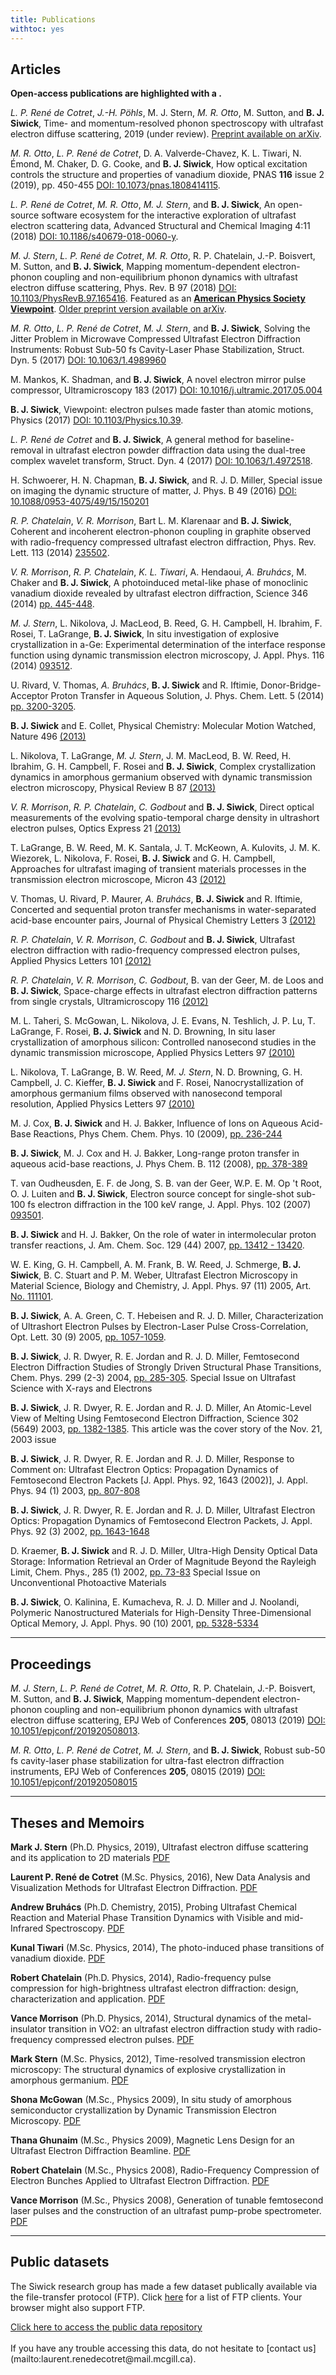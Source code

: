 ```yaml
---
title: Publications
withtoc: yes
---
```


## Articles

__Open-access publications are highlighted with a <i class="fas fa-unlock-alt"></i>.__

<!-- Underlined names are group members at the time of submission. -->

_L. P. René de Cotret_, _J.-H. Pöhls_, M. J. Stern, _M. R. Otto_, M. Sutton, and __B. J. Siwick__, Time- and momentum-resolved phonon spectroscopy with ultrafast electron diffuse scattering, 2019 (under review). <i class="fas fa-unlock-alt"></i> [Preprint available on arXiv](https://arxiv.org/abs/1908.02795).

<i class="fas fa-unlock-alt"></i> _M. R. Otto_, _L. P. René de Cotret_, D. A. Valverde-Chavez, K. L. Tiwari, N. Émond, M. Chaker, D. G. Cooke, and __B. J. Siwick__, How optical excitation controls the structure and properties of vanadium dioxide, PNAS __116__ issue 2 (2019), pp. 450-455 [DOI: 10.1073/pnas.1808414115](https://doi.org/10.1073/pnas.1808414115).

<i class="fas fa-unlock-alt"></i> _L. P. René de Cotret_, _M. R. Otto_, _M. J. Stern_, and __B. J. Siwick__, An open-source software ecosystem for the interactive exploration of ultrafast electron scattering data, Advanced Structural and Chemical Imaging 4:11 (2018) [DOI: 10.1186/s40679-018-0060-y](https://ascimaging.springeropen.com/articles/10.1186/s40679-018-0060-y).

_M. J. Stern_, _L. P. René de Cotret_, _M. R. Otto_, R. P. Chatelain, J.-P. Boisvert, M. Sutton, and __B. J. Siwick__, Mapping momentum-dependent electron-phonon coupling and non-equilibrium phonon dynamics with ultrafast electron diffuse scattering, Phys. Rev. B 97 (2018) [DOI: 10.1103/PhysRevB.97.165416](https://link.aps.org/doi/10.1103/PhysRevB.97.165416). Featured as an [__American Physics Society Viewpoint__](https://physics.aps.org/articles/v11/53). <i class="fas fa-unlock-alt"></i> [Older preprint version available on arXiv](https://arxiv.org/abs/1708.01251).

<i class="fas fa-unlock-alt"></i> _M. R. Otto_, _L. P. René de Cotret_, _M. J. Stern_, and __B. J. Siwick__, Solving the Jitter Problem in Microwave Compressed Ultrafast Electron Diffraction Instruments: Robust Sub-50 fs Cavity-Laser Phase Stabilization, Struct. Dyn. 5 (2017) [DOI: 10.1063/1.4989960](http://dx.doi.org/10.1063/1.4989960)

M. Mankos, K. Shadman, and __B. J. Siwick__, A novel electron mirror pulse compressor, Ultramicroscopy 183 (2017) [DOI: 10.1016/j.ultramic.2017.05.004](https://doi.org/10.1016/j.ultramic.2017.05.004)

__B. J. Siwick__, Viewpoint: electron pulses made faster than atomic motions, Physics (2017) [DOI: 10.1103/Physics.10.39](https://physics.aps.org/articles/v10/39).

<i class="fas fa-unlock-alt"></i> _L. P. René de Cotret_ and __B. J. Siwick__, A general method for baseline-removal in ultrafast electron powder diffraction data using the dual-tree complex wavelet transform, Struct. Dyn. 4 (2017) [DOI: 10.1063/1.4972518](http://scitation.aip.org/content/aca/journal/sdy/4/4/10.1063/1.4972518).

H. Schwoerer, H. N. Chapman, __B. J. Siwick__, and R. J. D. Miller, Special issue on imaging the dynamic structure of matter, J. Phys. B 49 (2016) [DOI: 10.1088/0953-4075/49/15/150201](http://dx.doi.org/10.1088/0953-4075/49/15/150201)

_R. P. Chatelain_, _V. R. Morrison_, Bart L. M. Klarenaar and __B. J. Siwick__, Coherent and incoherent electron-phonon coupling in graphite observed with radio-frequency compressed ultrafast electron diffraction, Phys. Rev. Lett. 113 (2014) [235502](http://journals.aps.org/prl/abstract/10.1103/PhysRevLett.113.235502).

_V. R. Morrison_, _R. P. Chatelain_, _K. L. Tiwari_, A. Hendaoui, _A. Bruhács_, M. Chaker and __B. J. Siwick__, A photoinduced metal-like phase of monoclinic vanadium dioxide revealed by ultrafast electron diffraction, Science 346 (2014) [pp. 445-448](http://www.sciencemag.org/content/346/6208/445.abstract).

_M. J. Stern_, L. Nikolova, J. MacLeod, B. Reed, G. H. Campbell, H. Ibrahim, F. Rosei, T. LaGrange, __B. J. Siwick__, In situ investigation of explosive crystallization in a-Ge: Experimental determination of the interface response function using dynamic transmission electron microscopy, J. Appl. Phys. 116 (2014) [093512](http://scitation.aip.org/content/aip/journal/jap/116/9/10.1063/1.4894397).

U. Rivard, V. Thomas, _A. Bruhács_, __B. J. Siwick__ and R. Iftimie, Donor-Bridge-Acceptor Proton Transfer in Aqueous Solution, J. Phys. Chem. Lett. 5 (2014) [pp. 3200-3205](http://pubs.acs.org/doi/abs/10.1021/jz501378d).

__B. J. Siwick__ and E. Collet, Physical Chemistry: Molecular Motion Watched, Nature 496 [(2013)](http://www.nature.com/nature/journal/v496/n7445/full/496306a.html)

L. Nikolova, T. LaGrange, _M. J. Stern_, J. M. MacLeod, B. W. Reed, H. Ibrahim, G. H. Campbell, F. Rosei and __B. J. Siwick__, Complex crystallization dynamics in amorphous germanium observed with dynamic transmission electron microscopy, Physical Review B 87 [(2013)](http://prb.aps.org/abstract/PRB/v87/i6/e064105)

_V. R. Morrison_, _R. P. Chatelain_, _C. Godbout_ and __B. J. Siwick__, Direct optical measurements of the evolving spatio-temporal charge density in ultrashort electron pulses, Optics Express 21 [(2013)](http://www.opticsinfobase.org/oe/fulltext.cfm?uri=oe-21-1-21&id=247783)

T. LaGrange, B. W. Reed, M. K. Santala, J. T. McKeown, A. Kulovits, J. M. K. Wiezorek, L. Nikolova, F. Rosei, __B. J. Siwick__ and G. H. Campbell, Approaches for ultrafast imaging of transient materials processes in the transmission electron microscope, Micron 43 [(2012)](http://www.sciencedirect.com/science/article/pii/S0968432812001333)

V. Thomas, U. Rivard, P. Maurer, _A. Bruhács_, __B. J. Siwick__ and R. Iftimie, Concerted and sequential proton transfer mechanisms in water-separated acid-base encounter pairs, Journal of Physical Chemistry Letters 3 [(2012)](http://pubs.acs.org/doi/abs/10.1021/jz3012639)

_R. P. Chatelain_, _V. R. Morrison_, _C. Godbout_ and __B. J. Siwick__, Ultrafast electron diffraction with radio-frequency compressed electron pulses, Applied Physics Letters 101 [(2012)](https://aip.scitation.org/doi/10.1063/1.4747155)

_R. P. Chatelain_, _V. R. Morrison_, _C. Godbout_, B. van der Geer, M. de Loos and __B. J. Siwick__, Space-charge effects in ultrafast electron diffraction patterns from single crystals, Ultramicroscopy 116 [(2012)](http://www.sciencedirect.com/science/article/pii/S030439911200037X)

M. L. Taheri, S. McGowan, L. Nikolova, J. E. Evans, N. Teshlich, J. P. Lu, T. LaGrange, F. Rosei, __B. J. Siwick__ and N. D. Browning, In situ laser crystallization of amorphous silicon: Controlled nanosecond studies in the dynamic transmission microscope, Applied Physics Letters 97 [(2010)](http://apl.aip.org/resource/1/applab/v97/i3/p032102_s1)

L. Nikolova, T. LaGrange, B. W. Reed, _M. J. Stern_, N. D. Browning, G. H. Campbell, J. C. Kieffer, __B. J. Siwick__ and F. Rosei, Nanocrystallization of amorphous germanium films observed with nanosecond temporal resolution, Applied Physics Letters 97 [(2010)](http://apl.aip.org/resource/1/applab/v97/i20/p203102_s1)

M. J. Cox, __B. J. Siwick__ and H. J. Bakker, Influence of Ions on Aqueous Acid-Base Reactions, Phys Chem. Chem. Phys. 10 (2009), [pp. 236-244](http://onlinelibrary.wiley.com/doi/10.1002/cphc.200800406/abstract)

__B. J. Siwick__, M. J. Cox and H. J. Bakker, Long-range proton transfer in aqueous acid-base reactions, J. Phys Chem. B. 112 (2008), [pp. 378-389](http://pubs.acs.org/doi/abs/10.1021/jp075663i)

T. van Oudheusden, E. F. de Jong, S. B. van der Geer, W.P. E. M. Op 't Root, O. J. Luiten and __B. J. Siwick__, Electron source concept for single-shot sub-100 fs electron diffraction in the 100 keV range, J. Appl. Phys. 102 (2007) [093501](http://jap.aip.org/resource/1/japiau/v102/i9/p093501_s1).

__B. J. Siwick__ and H. J. Bakker, On the role of water in intermolecular proton transfer reactions, J. Am. Chem. Soc. 129 (44) 2007, [pp. 13412 - 13420](http://pubs.acs.org/doi/abs/10.1021/ja069265p).

W. E. King, G. H. Campbell, A. M. Frank, B. W. Reed, J. Schmerge, __B. J. Siwick__, B. C. Stuart and P. M. Weber, Ultrafast Electron Microscopy in Material Science, Biology and Chemistry, J. Appl. Phys. 97 (11) 2005, Art. [No. 111101](http://jap.aip.org/resource/1/japiau/v97/i11/p111101_s1).

__B. J. Siwick__, A. A. Green, C. T. Hebeisen and R. J. D. Miller, Characterization of Ultrashort Electron Pulses by Electron-Laser Pulse Cross-Correlation, Opt. Lett. 30 (9) 2005, [pp. 1057-1059](http://www.opticsinfobase.org/ol/abstract.cfm?uri=ol-30-9-1057).

__B. J. Siwick__, J. R. Dwyer, R. E. Jordan and R. J. D. Miller, Femtosecond Electron Diffraction Studies of Strongly Driven Structural Phase Transitions, Chem. Phys. 299 (2-3) 2004, [pp. 285-305](http://www.sciencedirect.com/science/article/pii/S0301010403006621). Special Issue on Ultrafast Science with X-rays and Electrons

__B. J. Siwick__, J. R. Dwyer, R. E. Jordan and R. J. D. Miller, An Atomic-Level View of Melting Using Femtosecond Electron Diffraction, Science 302 (5649) 2003, [pp. 1382-1385](http://www.sciencemag.org/content/302/5649/1382.short7). This article was the cover story of the Nov. 21, 2003 issue

__B. J. Siwick__, J. R. Dwyer, R. E. Jordan and R. J. D. Miller, Response to Comment on: Ultrafast Electron Optics: Propagation Dynamics of Femtosecond Electron Packets [J. Appl. Phys. 92, 1643 (2002)], J. Appl. Phys. 94 (1) 2003, [pp. 807-808](http://jap.aip.org/resource/1/japiau/v94/i1/p807_s1)

__B. J. Siwick__, J. R. Dwyer, R. E. Jordan and R. J. D. Miller, Ultrafast Electron Optics: Propagation Dynamics of Femtosecond Electron Packets, J. Appl. Phys. 92 (3) 2002, [pp. 1643-1648](http://jap.aip.org/resource/1/japiau/v92/i3/p1643_s1)

D. Kraemer, __B. J. Siwick__ and R. J. D. Miller, Ultra-High Density Optical Data Storage: Information Retrieval an Order of Magnitude Beyond the Rayleigh Limit, Chem. Phys., 285 (1) 2002, [pp. 73-83](http://www.sciencedirect.com/science/article/pii/S0301010402006900) Special Issue on Unconventional Photoactive Materials

__B. J. Siwick__, O. Kalinina, E. Kumacheva, R. J. D. Miller and J. Noolandi, Polymeric Nanostructured Materials for High-Density Three-Dimensional Optical Memory, J. Appl. Phys. 90 (10) 2001, [pp. 5328-5334](http://jap.aip.org/resource/1/japiau/v90/i10/p5328_s1)

-------------------------------------------------------------------------------

## Proceedings

<i class="fas fa-unlock-alt"></i> _M. J. Stern_, _L. P. René de Cotret_, _M. R. Otto_, R. P. Chatelain, J.-P. Boisvert, M. Sutton, and __B. J. Siwick__, Mapping momentum-dependent electron-phonon coupling and non-equilibrium phonon dynamics with ultrafast electron diffuse scattering, EPJ Web of Conferences __205__, 08013  (2019) [DOI: 10.1051/epjconf/201920508013](https://doi.org/10.1051/epjconf/201920508013).

<i class="fas fa-unlock-alt"></i> _M. R. Otto_, _L. P. René de Cotret_, _M. J. Stern_, and __B. J. Siwick__, Robust sub-50 fs cavity-laser phase stabilization for ultra-fast electron diffraction instruments, EPJ Web of Conferences __205__, 08015 (2019) [DOI: 10.1051/epjconf/201920508015](https://doi.org/10.1051/epjconf/201920508015)

-------------------------------------------------------------------------------

## Theses and Memoirs

__Mark J. Stern__ (Ph.D. Physics, 2019), Ultrafast electron diffuse scattering and its application to 2D materials [PDF](http://digitool.library.mcgill.ca/thesisfile163241.pdf)

__Laurent P. René de Cotret__ (M.Sc. Physics, 2016), New Data Analysis and Visualization Methods for Ultrafast Electron Diffraction. [PDF](http://digitool.library.mcgill.ca/thesisfile145488.pdf)

__Andrew Bruhács__ (Ph.D. Chemistry, 2015), Probing Ultrafast Chemical Reaction and Material Phase Transition Dynamics with Visible and mid-Infrared Spectroscopy. [PDF](http://digitool.library.mcgill.ca/thesisfile135489.pdf)

__Kunal Tiwari__ (M.Sc. Physics, 2014), The photo-induced phase transitions of vanadium dioxide. [PDF](http://digitool.library.mcgill.ca/thesisfile130680.pdf)

__Robert Chatelain__ (Ph.D. Physics, 2014), Radio-frequency pulse compression for high-brightness ultrafast electron diffraction: design, characterization and application. [PDF](http://digitool.library.mcgill.ca/thesisfile126945.pdf)

__Vance Morrison__ (Ph.D. Physics, 2014), Structural dynamics of the metal-insulator transition in VO2: an ultrafast electron diffraction study with radio-frequency compressed electron pulses. [PDF](http://digitool.library.mcgill.ca/thesisfile126954.pdf)

__Mark Stern__ (M.Sc. Physics, 2012), Time-resolved transmission electron microscopy: The structural dynamics of explosive crystallization in amorphous germanium. [PDF](http://digitool.library.mcgill.ca/thesisfile114280.pdf)

__Shona McGowan__ (M.Sc., Physics 2009), In situ study of amorphous semiconductor crystallization by Dynamic Transmission Electron Microscopy. [PDF](http://digitool.library.mcgill.ca/thesisfile86999.pdf)

__Thana Ghunaim__ (M.Sc., Physics 2009), Magnetic Lens Design for an Ultrafast Electron Diffraction Beamline. [PDF](http://digitool.library.mcgill.ca/thesisfile40798.pdf)

__Robert Chatelain__ (M.Sc., Physics 2008), Radio-Frequency Compression of Electron Bunches Applied to Ultrafast Electron Diffraction. [PDF](http://digitool.library.mcgill.ca/thesisfile111943.pdf)

__Vance Morrison__ (M.Sc., Physics 2008), Generation of tunable femtosecond laser pulses and the construction of an ultrafast pump-probe spectrometer. [PDF](http://digitool.library.mcgill.ca/thesisfile116114.pdf)

-------------------------------------------------------------------------------

## Public datasets

The Siwick research group has made a few dataset publically available via the file-transfer protocol (FTP). Click [here](https://en.wikipedia.org/wiki/Comparison_of_FTP_client_software) for a list of FTP clients. Your browser might also support FTP.

<div class="has-text-centered">
<a class="button is-medium is-primary is-outlined" href="ftp://132.206.175.129" target="_blank" rel="noopener">Click here to access the public data repository</a>
</div>
<br>
If you have any trouble accessing this data, do not hesitate to [contact us](mailto:laurent.renedecotret@mail.mcgill.ca).
